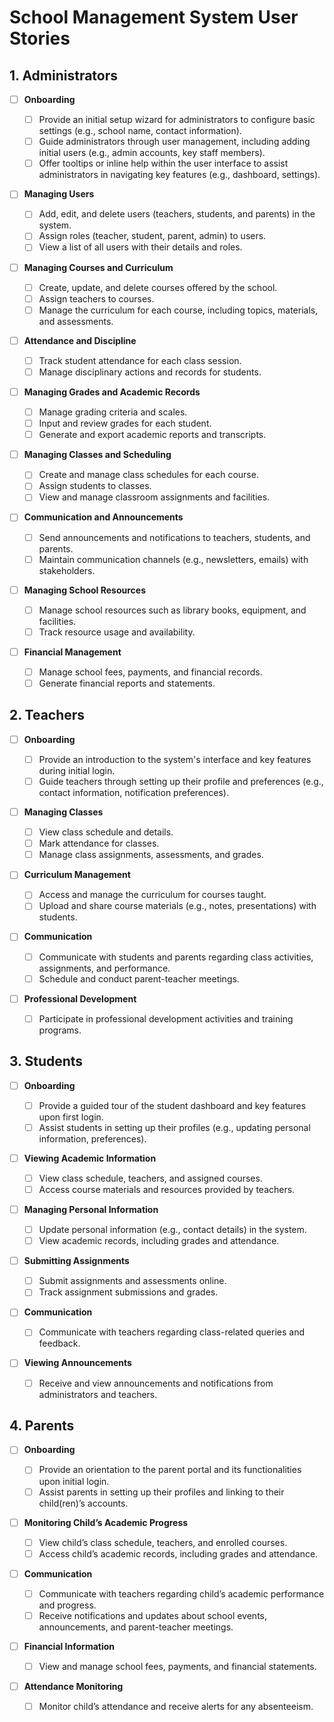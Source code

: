 # School Management System User Stories

## 1. Administrators

- [ ] **Onboarding**

  - [ ] Provide an initial setup wizard for administrators to configure basic settings (e.g., school name, contact information).
  - [ ] Guide administrators through user management, including adding initial users (e.g., admin accounts, key staff members).
  - [ ] Offer tooltips or inline help within the user interface to assist administrators in navigating key features (e.g., dashboard, settings).

- [ ] **Managing Users**

  - [ ] Add, edit, and delete users (teachers, students, and parents) in the system.
  - [ ] Assign roles (teacher, student, parent, admin) to users.
  - [ ] View a list of all users with their details and roles.

- [ ] **Managing Courses and Curriculum**

  - [ ] Create, update, and delete courses offered by the school.
  - [ ] Assign teachers to courses.
  - [ ] Manage the curriculum for each course, including topics, materials, and assessments.

- [ ] **Attendance and Discipline**

  - [ ] Track student attendance for each class session.
  - [ ] Manage disciplinary actions and records for students.

- [ ] **Managing Grades and Academic Records**

  - [ ] Manage grading criteria and scales.
  - [ ] Input and review grades for each student.
  - [ ] Generate and export academic reports and transcripts.

- [ ] **Managing Classes and Scheduling**

  - [ ] Create and manage class schedules for each course.
  - [ ] Assign students to classes.
  - [ ] View and manage classroom assignments and facilities.

- [ ] **Communication and Announcements**

  - [ ] Send announcements and notifications to teachers, students, and parents.
  - [ ] Maintain communication channels (e.g., newsletters, emails) with stakeholders.

- [ ] **Managing School Resources**

  - [ ] Manage school resources such as library books, equipment, and facilities.
  - [ ] Track resource usage and availability.

- [ ] **Financial Management**
  - [ ] Manage school fees, payments, and financial records.
  - [ ] Generate financial reports and statements.

## 2. Teachers

- [ ] **Onboarding**

  - [ ] Provide an introduction to the system's interface and key features during initial login.
  - [ ] Guide teachers through setting up their profile and preferences (e.g., contact information, notification preferences).

- [ ] **Managing Classes**

  - [ ] View class schedule and details.
  - [ ] Mark attendance for classes.
  - [ ] Manage class assignments, assessments, and grades.

- [ ] **Curriculum Management**

  - [ ] Access and manage the curriculum for courses taught.
  - [ ] Upload and share course materials (e.g., notes, presentations) with students.

- [ ] **Communication**

  - [ ] Communicate with students and parents regarding class activities, assignments, and performance.
  - [ ] Schedule and conduct parent-teacher meetings.

- [ ] **Professional Development**
  - [ ] Participate in professional development activities and training programs.

## 3. Students

- [ ] **Onboarding**

  - [ ] Provide a guided tour of the student dashboard and key features upon first login.
  - [ ] Assist students in setting up their profiles (e.g., updating personal information, preferences).

- [ ] **Viewing Academic Information**

  - [ ] View class schedule, teachers, and assigned courses.
  - [ ] Access course materials and resources provided by teachers.

- [ ] **Managing Personal Information**

  - [ ] Update personal information (e.g., contact details) in the system.
  - [ ] View academic records, including grades and attendance.

- [ ] **Submitting Assignments**

  - [ ] Submit assignments and assessments online.
  - [ ] Track assignment submissions and grades.

- [ ] **Communication**

  - [ ] Communicate with teachers regarding class-related queries and feedback.

- [ ] **Viewing Announcements**
  - [ ] Receive and view announcements and notifications from administrators and teachers.

## 4. Parents

- [ ] **Onboarding**

  - [ ] Provide an orientation to the parent portal and its functionalities upon initial login.
  - [ ] Assist parents in setting up their profiles and linking to their child(ren)’s accounts.

- [ ] **Monitoring Child’s Academic Progress**

  - [ ] View child’s class schedule, teachers, and enrolled courses.
  - [ ] Access child’s academic records, including grades and attendance.

- [ ] **Communication**

  - [ ] Communicate with teachers regarding child’s academic performance and progress.
  - [ ] Receive notifications and updates about school events, announcements, and parent-teacher meetings.

- [ ] **Financial Information**

  - [ ] View and manage school fees, payments, and financial statements.

- [ ] **Attendance Monitoring**
  - [ ] Monitor child’s attendance and receive alerts for any absenteeism.
